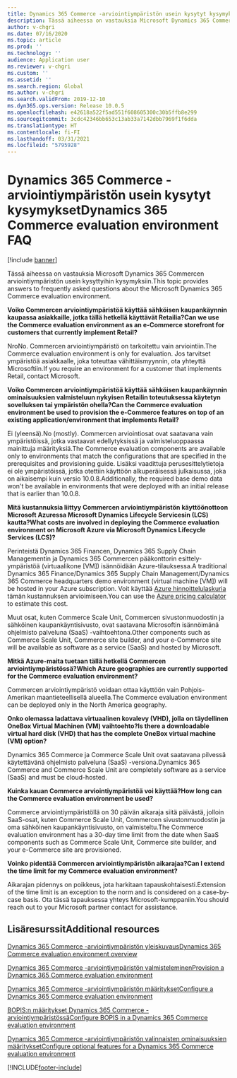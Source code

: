 ```yaml
---
title: Dynamics 365 Commerce -arviointiympäristön usein kysytyt kysymykset
description: Tässä aiheessa on vastauksia Microsoft Dynamics 365 Commercen arviointiympäristön usein kysyttyihin kysymyksiin.
author: v-chgri
ms.date: 07/16/2020
ms.topic: article
ms.prod: ''
ms.technology: ''
audience: Application user
ms.reviewer: v-chgri
ms.custom: ''
ms.assetid: ''
ms.search.region: Global
ms.author: v-chgri
ms.search.validFrom: 2019-12-10
ms.dyn365.ops.version: Release 10.0.5
ms.openlocfilehash: e42618a522f5ad551f608605300c30b5ffb8e299
ms.sourcegitcommit: 3cdc42346bb653c13ab33a7142dbb7969f1f6dda
ms.translationtype: HT
ms.contentlocale: fi-FI
ms.lasthandoff: 03/31/2021
ms.locfileid: "5795928"
---
```

# <a name="dynamics-365-commerce-evaluation-environment-faq"></a><span data-ttu-id="9e263-103">Dynamics 365 Commerce -arviointiympäristön usein kysytyt kysymykset</span><span class="sxs-lookup"><span data-stu-id="9e263-103">Dynamics 365 Commerce evaluation environment FAQ</span></span>

[!include [banner](includes/banner.md)]

<span data-ttu-id="9e263-104">Tässä aiheessa on vastauksia Microsoft Dynamics 365 Commercen arviointiympäristön usein kysyttyihin kysymyksiin.</span><span class="sxs-lookup"><span data-stu-id="9e263-104">This topic provides answers to frequently asked questions about the Microsoft Dynamics 365 Commerce evaluation environment.</span></span>

<span data-ttu-id="9e263-105">**Voiko Commercen arviointiympäristöä käyttää sähköisen kaupankäynnin kaupassa asiakkaille, jotka tällä hetkellä käyttävät Retailia?**</span><span class="sxs-lookup"><span data-stu-id="9e263-105">**Can we use the Commerce evaluation environment as an e-Commerce storefront for customers that currently implement Retail?**</span></span>

<span data-ttu-id="9e263-106">Nro</span><span class="sxs-lookup"><span data-stu-id="9e263-106">No.</span></span> <span data-ttu-id="9e263-107">Commercen arviointiympäristö on tarkoitettu vain arviointiin.</span><span class="sxs-lookup"><span data-stu-id="9e263-107">The Commerce evaluation environment is only for evaluation.</span></span> <span data-ttu-id="9e263-108">Jos tarvitset ympäristöä asiakkaalle, joka toteuttaa vähittäismyynnin, ota yhteyttä Microsoftiin.</span><span class="sxs-lookup"><span data-stu-id="9e263-108">If you require an environment for a customer that implements Retail, contact Microsoft.</span></span>

<span data-ttu-id="9e263-109">**Voiko Commercen arviointiympäristöä käyttää sähköisen kaupankäynnin ominaisuuksien valmisteluun nykyisen Retailin toteutuksessa käytetyn sovelluksen tai ympäristön ohella?**</span><span class="sxs-lookup"><span data-stu-id="9e263-109">**Can the Commerce evaluation environment be used to provision the e-Commerce features on top of an existing application/environment that implements Retail?**</span></span>

<span data-ttu-id="9e263-110">Ei (yleensä).</span><span class="sxs-lookup"><span data-stu-id="9e263-110">No (mostly).</span></span> <span data-ttu-id="9e263-111">Commercen arviointiosat ovat saatavana vain ympäristöissä, jotka vastaavat edellytyksissä ja valmisteluoppaassa mainittuja määrityksiä.</span><span class="sxs-lookup"><span data-stu-id="9e263-111">The Commerce evaluation components are available only to environments that match the configurations that are specified in the prerequisites and provisioning guide.</span></span> <span data-ttu-id="9e263-112">Lisäksi vaadittuja perusesittelytietoja ei ole ympäristöissä, jotka otettiin käyttöön alkuperäisessä julkaisussa, joka on aikaisempi kuin versio 10.0.8.</span><span class="sxs-lookup"><span data-stu-id="9e263-112">Additionally, the required base demo data won't be available in environments that were deployed with an initial release that is earlier than 10.0.8.</span></span> 

<span data-ttu-id="9e263-113">**Mitä kustannuksia liittyy Commercen arviointiympäristön käyttöönottoon Microsoft Azuressa Microsoft Dynamics Lifecycle Servicesin (LCS) kautta?**</span><span class="sxs-lookup"><span data-stu-id="9e263-113">**What costs are involved in deploying the Commerce evaluation environment on Microsoft Azure via Microsoft Dynamics Lifecycle Services (LCS)?**</span></span>

<span data-ttu-id="9e263-114">Perinteistä Dynamics 365 Financen, Dynamics 365 Supply Chain Managementin ja Dynamics 365 Commercen pääkonttorin esittely-ympäristöä (virtuaalikone \[VM\]) isännöidään Azure-tilauksessa.</span><span class="sxs-lookup"><span data-stu-id="9e263-114">A traditional Dynamics 365 Finance/Dynamics 365 Supply Chain Management/Dynamics 365 Commerce headquarters demo environment (virtual machine \[VM\]) will be hosted in your Azure subscription.</span></span> <span data-ttu-id="9e263-115">Voit käyttää [Azure hinnoittelulaskuria](https://azure.microsoft.com/pricing/calculator/) tämän kustannuksen arvioimiseen.</span><span class="sxs-lookup"><span data-stu-id="9e263-115">You can use the [Azure pricing calculator](https://azure.microsoft.com/pricing/calculator/) to estimate this cost.</span></span>

<span data-ttu-id="9e263-116">Muut osat, kuten Commerce Scale Unit, Commercen sivustonmuodostin ja sähköinen kaupankäyntisivusto, ovat saatavana Microsoftin isännöimänä ohjelmisto palveluna (SaaS) -vaihtoehtona.</span><span class="sxs-lookup"><span data-stu-id="9e263-116">Other components such as Commerce Scale Unit, Commerce site builder, and your e-Commerce site will be available as software as a service (SaaS) and hosted by Microsoft.</span></span>

<span data-ttu-id="9e263-117">**Mitkä Azure-maita tuetaan tällä hetkellä Commercen arviointiympäristössä?**</span><span class="sxs-lookup"><span data-stu-id="9e263-117">**Which Azure geographies are currently supported for the Commerce evaluation environment?**</span></span>

<span data-ttu-id="9e263-118">Commercen arviointiympäristö voidaan ottaa käyttöön vain Pohjois-Amerikan maantieteellisellä alueella.</span><span class="sxs-lookup"><span data-stu-id="9e263-118">The Commerce evaluation environment can be deployed only in the North America geography.</span></span>

<span data-ttu-id="9e263-119">**Onko olemassa ladattava virtuaalinen kovalevy (VHD), jolla on täydellinen OneBox Virtual Machinen (VM) vaihtoehto?**</span><span class="sxs-lookup"><span data-stu-id="9e263-119">**Is there a downloadable virtual hard disk (VHD) that has the complete OneBox virtual machine (VM) option?**</span></span>

<span data-ttu-id="9e263-120">Dynamics 365 Commerce ja Commerce Scale Unit ovat saatavana pilvessä käytettävänä ohjelmisto palveluna (SaaS) -versiona.</span><span class="sxs-lookup"><span data-stu-id="9e263-120">Dynamics 365 Commerce and Commerce Scale Unit are completely software as a service (SaaS) and must be cloud-hosted.</span></span>

<span data-ttu-id="9e263-121">**Kuinka kauan Commerce arviointiympäristöä voi käyttää?**</span><span class="sxs-lookup"><span data-stu-id="9e263-121">**How long can the Commerce evaluation environment be used?**</span></span>

<span data-ttu-id="9e263-122">Commerce arviointiympäristöllä on 30 päivän aikaraja siitä päivästä, jolloin SaaS-osat, kuten Commerce Scale Unit, Commercen sivustonmuodostin ja oma sähköinen kaupankäyntisivusto, on valmisteltu.</span><span class="sxs-lookup"><span data-stu-id="9e263-122">The Commerce evaluation environment has a 30-day time limit from the date when SaaS components such as Commerce Scale Unit, Commerce site builder, and your e-Commerce site are provisioned.</span></span>

<span data-ttu-id="9e263-123">**Voinko pidentää Commercen arviointiympäristön aikarajaa?**</span><span class="sxs-lookup"><span data-stu-id="9e263-123">**Can I extend the time limit for my Commerce evaluation environment?**</span></span>

<span data-ttu-id="9e263-124">Aikarajan pidennys on poikkeus, jota harkitaan tapauskohtaisesti.</span><span class="sxs-lookup"><span data-stu-id="9e263-124">Extension of the time limit is an exception to the norm and is considered on a case-by-case basis.</span></span> <span data-ttu-id="9e263-125">Ota tässä tapauksessa yhteys Microsoft-kumppaniin.</span><span class="sxs-lookup"><span data-stu-id="9e263-125">You should reach out to your Microsoft partner contact for assistance.</span></span>

## <a name="additional-resources"></a><span data-ttu-id="9e263-126">Lisäresurssit</span><span class="sxs-lookup"><span data-stu-id="9e263-126">Additional resources</span></span>

[<span data-ttu-id="9e263-127">Dynamics 365 Commerce -arviointiympäristön yleiskuvaus</span><span class="sxs-lookup"><span data-stu-id="9e263-127">Dynamics 365 Commerce evaluation environment overview</span></span>](cpe-overview.md)

[<span data-ttu-id="9e263-128">Dynamics 365 Commerce -arviointiympäristön valmisteleminen</span><span class="sxs-lookup"><span data-stu-id="9e263-128">Provision a Dynamics 365 Commerce evaluation environment</span></span>](provisioning-guide.md)

[<span data-ttu-id="9e263-129">Dynamics 365 Commerce -arviointiympäristön määritykset</span><span class="sxs-lookup"><span data-stu-id="9e263-129">Configure a Dynamics 365 Commerce evaluation environment</span></span>](cpe-post-provisioning.md)

[<span data-ttu-id="9e263-130">BOPIS:n määritykset Dynamics 365 Commerce -arviointiympäristössä</span><span class="sxs-lookup"><span data-stu-id="9e263-130">Configure BOPIS in a Dynamics 365 Commerce evaluation environment</span></span>](cpe-bopis.md)

[<span data-ttu-id="9e263-131">Dynamics 365 Commerce -arviointiympäristön valinnaisten ominaisuuksien määritykset</span><span class="sxs-lookup"><span data-stu-id="9e263-131">Configure optional features for a Dynamics 365 Commerce evaluation environment</span></span>](cpe-optional-features.md)


[!INCLUDE[footer-include](../includes/footer-banner.md)]